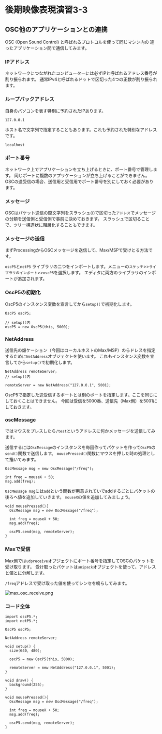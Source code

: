 # 後期映像表現演習3-3

## OSC他のアプリケーションとの連携

OSC (Open Sound Control) と呼ばれるプロトコルを使って同じマシン内の
違ったアプリケーション間で通信してみます。


### IPアドレス

ネットワークにつながれたコンピューターには必ずIPと呼ばれるアドレス番号が割り振られます。
通常IPv4と呼ばれるドットで区切った4つの正数が割り振られます。

### ループバックアドレス

自身のパソコンを表す特別に予約されたIPあります。

```127.0.0.1```

ホスト名で文字列で指定することもあります。これも予約された特別なアドレスです。

```localhost```

### ポート番号

ネットワーク上でアプリケーションを立ち上げるときに、ポート番号で管理します。
同じポートに複数のアプリケーションが立ち上げることができません。OSCの送受信の場合、送信用と受信用でポート番号を別にしておく必要があります。


### メッセージ

OSCはパケット送信の際文字列をスラッシュ(/)で区切った```アドレス```でメッセージの分類を送信側と受信側で事前に決めておきます。
スラッシュで区切ることで、ツリー構造状に階層化することもできます。


### メッセージの送信

まずProcessingからOSCメッセージを送信して、Max/MSPで受けとる方法です。

```oscP5```と```netP5``` ライブラリの二つをインポートします。メニューの```スケッチ```>>```ライブラリのインポート```>>```oscP5```を選択します。
エディタに両方のライブラリのインポートが追加されます。

### OscP5の初期化

OscP5のインスタンス変数を宣言してから```setup()```で初期化します。

```
OscP5 oscP5;

// setup()内
oscP5 = new OscP5(this, 5000);
```

### NetAddress

送信先の煽ケーション（今回はローカルホストのMax/MSP）のらドレスを指定するために```NetAddress```オブジェクトを使います。
これもインスタンス変数を宣言してから```setup()```で初期化します。


```
NetAddress remoteServer;
// setup()内

remoteServer = new NetAddress("127.0.0.1", 5001);
```

OscP5で指定した送受信するポートとは別のポートを指定します。ここを同じにしておくことはできません。
今回は受信を5000番、送信先（Max側）を5001にしておきます。

### oscMessage

ではマウスをプレスしたら```/test```というアドレスに何かメッセージを送信してみます。

送信するには```OscMessage```のインスタンスを毎回作ってパケットを作って```OscP5```の```send()```関数で送信します。
```mousePressed()```関数にマウスを押した時の処理として描いてみます。

```
OscMessage msg = new OscMessage("/freq");
  
int freq = mouseX + 50; 
msg.add(freq);
```

```OscMessage msg```には```add```という関数が用意されていでaddするごとにパケットの後ろへ値を追加していきます。
```mouseX```の値を追加してみましょう。


```
void mousePressed(){
  OscMessage msg = new OscMessage("/freq");
  
  int freq = mouseX + 50; 
  msg.add(freq);
  
  oscP5.send(msg, remoteServer);
}
```

### Maxで受信

Max側では```udpreceive```オブジェクトにポート番号を指定してOSCのパケットを受け取ります。
受け取ったパケットは```unipack```オブジェクトを使って、アドレスと値とに分解します。

```/freq```アドレスで受け取った値を使ってシンセを鳴らしてみます。


![max_osc_receive.png](図版/max_osc_receive.png)


### コード全体

```
import oscP5.*;
import netP5.*;

OscP5 oscP5;

NetAddress remoteServer;

void setup() {
  size(640, 480);

  oscP5 = new OscP5(this, 5000);

  remoteServer = new NetAddress("127.0.0.1", 5001);
}

void draw() {
  background(255); 
}

void mousePressed(){
  OscMessage msg = new OscMessage("/freq");
  
  int freq = mouseX + 50; 
  msg.add(freq);
  
  oscP5.send(msg, remoteServer);
}
```





